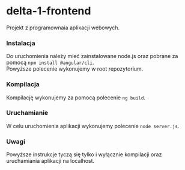 # delta-1-frontend

Projekt z programownaia aplikacji webowych.

### Instalacja
Do uruchomienia należy mieć zainstalowane node.js oraz pobrane za pomocą `npm install @angular/cli`.<br>
Powyższe polecenie wykonujemy w root repozytorium.

### Kompilacja
Kompilację wykonujemy za pomocą polecenie `ng build`.

### Uruchamianie
W celu uruchomienia aplikacji wykonujemy polecenie `node server.js`.

### Uwagi
Powyższe instrukcje tyczą się tylko i wyłącznie kompilacji oraz uruchamiania aplikacji na localhost.